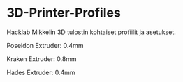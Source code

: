 # 3D-Printer-Profiles
Hacklab Mikkelin 3D tulostin kohtaiset profiilit ja asetukset.

Poseidon
Extruder: 0.4mm

Kraken
Extruder: 0.8mm

Hades
Extruder: 0.4mm